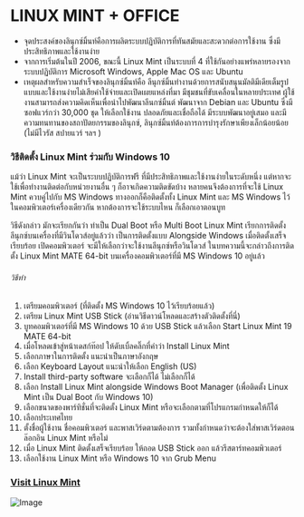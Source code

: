 # LINUX MINT + OFFICE
* จุดประสงค์ของลินุกซ์มิ้นท์คือการผลิตระบบปฏิบัติการที่ทันสมัยและสะดวกต่อการใช้งาน ซึ่งมีประสิทธิภาพและใช้งานง่าย
* จากการเริ่มต้นในปี 2006, ขณะนี้ Linux Mint เป็นระบบที่ 4 ที่ใช้กันอย่างแพร่หลายรองจากระบบปฏิบัติการ Microsoft Windows, Apple Mac OS และ Ubuntu
* เหตุผลสำหรับความสำเร็จของลินุกซ์มิ้นท์คือ
ลีนุกซ์มิ้นทำงานด้วยการสนับสนุนมัลติมีเดียเต็มรูปแบบและใช้งานง่ายไม่เสียค่าใช้จ่ายและเปิดเผยแหล่งที่มา
มีชุมชนที่ขับเคลื่อนในหลายประเทศ ผู้ใช้งานสามารถส่งความคิดเห็นเพื่อนำไปพัฒนาลีนกซ์มิ้นต์
พัฒนาจาก Debian และ Ubuntu ซึ่งมีซอฟแวร์กว่า 30,000 ชุด ให้เลือกใช้งาน
ปลอดภัยและเชื่อถือได้ มีระบบพัฒนาอยู่เสมอ และมีความทนทานของสถาปัตยกรรมของลินุกซ์, ลินุกซ์มิ้นท์ต้องการการบำรุงรักษาเพียงเล็กน้อยน้อย (ไม่มีไวรัส สปายแวร์ ฯลฯ )

###  วิธีติดตั้ง Linux Mint ร่วมกับ Windows 10 
<span style = color : blue> แม้ว่า Linux Mint จะเป็นระบบปฏิบัติการฟรี ที่มีประสิทธิภาพและใช้งานง่ายในระดับหนึ่ง แต่หากจะใช้เพื่อทำงานติดต่อกับหน่วยงานอื่น ๆ ก็อาจเกิดความติดขัดบ้าง  หลายคนจึงต้องการที่จะใช้ Linux Mint  ควบคู่ไปกับ MS Windows  ทางออกก็คือติดตั้งทั้ง Linux Mint และ MS Windows ไว้ในคอมพิวเตอร์เครื่องเดียวกัน  หากต้องการจะใช้ระบบไหน ก็เลือกเอาตอนบูท  

 วิธีดังกล่าว มักจะเรียกกันว่า ทำเป็น Dual Boot หรือ Multi Boot    Linux Mint เรียกการติดตั้งลีนุกซ์บนเครื่องที่มีวินโดวส์อยู่แล้วว่า เป็นการติดตั้งแบบ Alongside Windows  เมื่อติดตั้งเสร็จเรียบร้อย เปิดคอมพิวเตอร์ จะมีให้เลือกว่าจะใช้งานลีนุกซ์หรือวินโดวส์  ในบทความนี้จะกล่าวถึงการติดตั้ง Linux Mint MATE 64-bit บนเครื่องคอมพิวเตอร์ที่มี MS Windows 10 อยู่แล้ว </span> 

###### วิธีทำ
1. เตรียมคอมพิวเตอร์ (ที่ติดตั้ง MS Windows 10 ไว้เรียบร้อยแล้ว)
2. เตรียม Linux Mint USB Stick (อ่านวิธีดาวน์โหลดและสร้างตัวติดตั้งที่นี่)
3. บูทคอมพิวเตอร์ที่มี MS Windows 10 ด้วย USB Stick แล้วเลือก Start Linux Mint 19 MATE 64-bit
4. เมื่อโหลดเข้าสู่หน้าเดสก์ท๊อป ให้ดับเบิ้ลคลิ๊กที่คำว่า Install Linux Mint
5. เลือกภาษาในการติดตั้ง แนะนำเป็นภาษาอังกฤษ
6. เลือก Keyboard Layout แนะนำให้เลือก English (US)
7. Install third-party software จะเลือกก็ได้ ไม่เลือกก็ได้
8. เลือก Install Linux Mint alongside Windows Boot Manager (เพื่อติดตั้ง Linux Mint เป็น Dual Boot กับ Windows 10)
9. เลือกขนาดของพาร์ทิชั่นที่จะติดตั้ง Linux Mint หรือจะเลือกตามที่โปรแกรมกำหนดให้ก็ได้
10. เลือกประเทศไทย
11. ตั้งชื่อผู้ใช้งาน ชื่อคอมพิวเตอร์ และพาสเวิร์ดตามต้องการ รวมทั้งกำหนดว่าจะต้องใส่พาสเวิร์ดตอนล๊อกอิน Linux Mint หรือไม่
12. เมื่อ Linux Mint ติดตั้งเสร็จเรียบร้อย ให้ถอด USB Stick ออก แล้วรีสตาร์ทคอมพิวเตอร์
13. เลือกใช้งาน Linux Mint หรือ Windows 10 จาก Grub Menu

### [Visit Linux Mint](https://distrowatch.com/table.php?distribution=mint) 

![Image](http://mim321.github.io/image-LINUX-MINT/mint.png)
